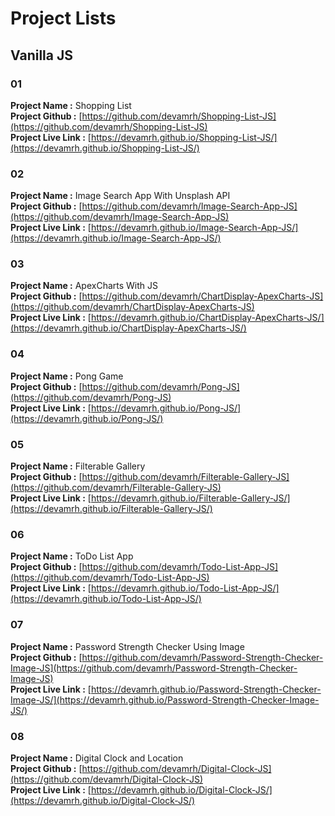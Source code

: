 

# Project Lists


## Vanilla JS

### 01
**Project Name :** Shopping List  
**Project Github :** [https://github.com/devamrh/Shopping-List-JS](https://github.com/devamrh/Shopping-List-JS)  
**Project Live Link :** [https://devamrh.github.io/Shopping-List-JS/](https://devamrh.github.io/Shopping-List-JS/)

### 02
**Project Name :** Image Search App With Unsplash API  
**Project Github :** [https://github.com/devamrh/Image-Search-App-JS](https://github.com/devamrh/Image-Search-App-JS)  
**Project Live Link :** [https://devamrh.github.io/Image-Search-App-JS/](https://devamrh.github.io/Image-Search-App-JS/)

### 03
**Project Name :** ApexCharts With JS  
**Project Github :** [https://github.com/devamrh/ChartDisplay-ApexCharts-JS](https://github.com/devamrh/ChartDisplay-ApexCharts-JS)  
**Project Live Link :** [https://devamrh.github.io/ChartDisplay-ApexCharts-JS/](https://devamrh.github.io/ChartDisplay-ApexCharts-JS/)

### 04
**Project Name :** Pong Game  
**Project Github :** [https://github.com/devamrh/Pong-JS](https://github.com/devamrh/Pong-JS)  
**Project Live Link :** [https://devamrh.github.io/Pong-JS/](https://devamrh.github.io/Pong-JS/)

### 05
**Project Name :** Filterable Gallery  
**Project Github :** [https://github.com/devamrh/Filterable-Gallery-JS](https://github.com/devamrh/Filterable-Gallery-JS)  
**Project Live Link :** [https://devamrh.github.io/Filterable-Gallery-JS/](https://devamrh.github.io/Filterable-Gallery-JS/)

### 06
**Project Name :** ToDo List App  
**Project Github :** [https://github.com/devamrh/Todo-List-App-JS](https://github.com/devamrh/Todo-List-App-JS)  
**Project Live Link :** [https://devamrh.github.io/Todo-List-App-JS/](https://devamrh.github.io/Todo-List-App-JS/)

### 07
**Project Name :** Password Strength Checker Using Image  
**Project Github :** [https://github.com/devamrh/Password-Strength-Checker-Image-JS](https://github.com/devamrh/Password-Strength-Checker-Image-JS)  
**Project Live Link :** [https://devamrh.github.io/Password-Strength-Checker-Image-JS/](https://devamrh.github.io/Password-Strength-Checker-Image-JS/)

### 08
**Project Name :** Digital Clock and Location  
**Project Github :** [https://github.com/devamrh/Digital-Clock-JS](https://github.com/devamrh/Digital-Clock-JS)  
**Project Live Link :** [https://devamrh.github.io/Digital-Clock-JS/](https://devamrh.github.io/Digital-Clock-JS/)







